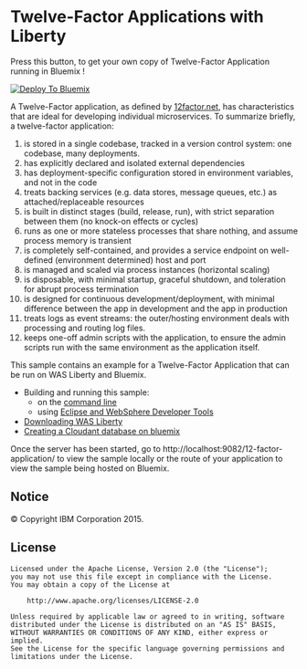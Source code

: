 # Twelve-Factor Applications with Liberty

Press this button, to get your own copy of Twelve-Factor Application running in Bluemix !

[![Deploy To Bluemix](https://bluemix.net/deploy/button.png)](http://bluemix.net/deploy)

A Twelve-Factor application, as defined by [12factor.net](http://www.12factor.net), has characteristics that are ideal for developing individual microservices. To summarize briefly, a twelve-factor application:

1. is stored in a single codebase, tracked in a version control system: one codebase, many deployments. 
2. has explicitly declared and isolated external dependencies
3. has deployment-specific configuration stored in environment variables, and not in the code
4. treats backing services (e.g. data stores, message queues, etc.) as attached/replaceable resources
5. is built in distinct stages (build, release, run), with strict separation between them (no knock-on effects or cycles)
6. runs as one or more stateless processes that share nothing, and assume process memory is transient
7. is completely self-contained, and provides a service endpoint on well-defined (environment determined) host and port
8. is managed and scaled via process instances (horizontal scaling)
9. is disposable, with minimal startup, graceful shutdown, and toleration for abrupt process termination 
10. is designed for continuous development/deployment, with minimal difference between the app in development and the app in production
11. treats logs as event streams: the outer/hosting environment deals with processing and routing log files.
12. keeps one-off admin scripts with the application, to ensure the admin scripts run with the same environment as the application itself.


This sample contains an example for a Twelve-Factor Application that can be run on WAS Liberty and Bluemix. 

* Building and running this sample:
    * on the [command line](/docs/Using-cmd-line.md)
    * using [Eclipse and WebSphere Developer Tools](/docs/Using-WDT.md)
* [Downloading WAS Liberty](/docs/Downloading-WAS-Liberty.md)
* [Creating a Cloudant database on bluemix](/docs/Creating-Cloudant-database.md)

Once the server has been started, go to http://localhost:9082/12-factor-application/ to view the sample locally or the route of your application to view the sample being hosted on Bluemix.

## Notice

© Copyright IBM Corporation 2015.

## License

```text
Licensed under the Apache License, Version 2.0 (the "License");
you may not use this file except in compliance with the License.
You may obtain a copy of the License at

    http://www.apache.org/licenses/LICENSE-2.0

Unless required by applicable law or agreed to in writing, software
distributed under the License is distributed on an "AS IS" BASIS,
WITHOUT WARRANTIES OR CONDITIONS OF ANY KIND, either express or implied.
See the License for the specific language governing permissions and
limitations under the License.
````
